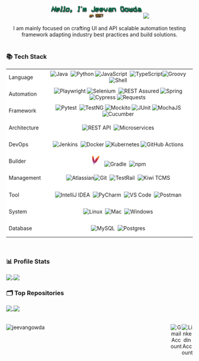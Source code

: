 <p align="center"><img width="50%" src="Hello-Im-Jeevan-Gowda.png"><img src=https://raw.githubusercontent.com/TheDudeThatCode/TheDudeThatCode/master/Assets/Developer.gif width="auto" height=100></p>

<div align='center'>
I am mainly focused on crafting UI and API scalable automation testing framework adapting industry best practices and build solutions.
</div>
</br>
<div>
<h3> 📚 Tech Stack </h3>
<table  align="center" style="background-color: #fff;">
<!--   <thead>
		<tr>
			<th colspan=2> Tech Stack <img width="auto" height="40" src='https://upload.wikimedia.org/wikipedia/commons/e/ef/Stack_Overflow_icon.svg' ></th>
		</tr>
	</thead> -->
	<tbody>
		<tr>
      <td>
				Language
			</td>
			<td style="text-align: center; height: 40px; background-color: #fff;">
				<img width="auto" height="50" title="Java" src='https://upload.wikimedia.org/wikipedia/en/3/30/Java_programming_language_logo.svg'/>&nbsp&nbsp;<img src="https://upload.wikimedia.org/wikipedia/commons/c/c3/Python-logo-notext.svg" title="Python" alt="Python" width="auto" height="40"/>&nbsp;<img src='https://upload.wikimedia.org/wikipedia/commons/6/6a/JavaScript-logo.png' title='JavaScript' height='40' width='auto' alt="JavaScript">&nbsp&nbsp;<img src='https://upload.wikimedia.org/wikipedia/commons/f/f5/Typescript.svg' title='TypeScript' height='40' width='auto' alt="TypeScript"><img src='https://upload.wikimedia.org/wikipedia/commons/3/36/Groovy-logo.svg' title='Groovy' height='40' width='auto' alt="Groovy"><img src='https://bashlogo.com/img/symbol/svg/full_colored_light.svg' title='Shell' height='40' width='auto' alt="Shell">
			</td>
		</tr>
    <tr>
      <td>
				Automation
			</td>
			<td style="text-align: center; height: 40px; background-color: #fff;">
				<img src="https://playwright.dev/img/playwright-logo.svg" title="Playwright" width='auto' height="40"/>
				<img src="https://avatars.githubusercontent.com/u/983927?s=200&v=4" title='Selenium' width='auto' height="40"/>&nbsp;
				<img src="https://avatars.githubusercontent.com/u/19369327?s=200&v=4" title="REST Assured" width='auto' height="40"/>
				<img src="https://upload.wikimedia.org/wikipedia/commons/7/79/Spring_Boot.svg" title="Spring" width='auto' height="40"/>
				<img src="https://avatars.githubusercontent.com/u/8908513?s=200&v=4" title="Cypress" width='auto' height="40"/>
				<img src="https://upload.wikimedia.org/wikipedia/commons/a/aa/Requests_Python_Logo.png" title="Requests" width='auto' height="40"/>&nbsp;
			</td>
		</tr>
    <tr>
      <td>
				Framework
			</td>
			<td style="text-align: center; height: 40px; background-color: #fff;">
				<img src="https://upload.wikimedia.org/wikipedia/commons/b/ba/Pytest_logo.svg" title='Pytest' alt="Pytest" width="auto" height="40"/>&nbsp;
				<img src="https://avatars.githubusercontent.com/u/12528662?s=200&v=4" title='TestNG' alt="TestNG" width="auto" height="40"/>
				<img src="https://raw.githubusercontent.com/mockito/mockito.github.io/master/img/logo%402x.png" title='Mockito' alt="Mockito" width="auto" height="40"/>
				<img src="https://avatars.githubusercontent.com/u/874086?s=200&v=4" title='JUnit' alt="JUnit" width="auto" height="40"/>
				<img src="https://upload.wikimedia.org/wikipedia/commons/d/de/Mocha_logo.svg" title='MochaJS' alt="MochaJS" width="auto" height="40"/>
				<img src="https://avatars.githubusercontent.com/u/320565?s=200&v=4" title='Cucumber' alt="Cucumber" width="auto" height="40"/>
			</td>
		</tr>
		<tr>
      <td>
				Architecture
			</td>
			<td style="text-align: center; height: 40px; background-color: #fff;">
				<img src="https://lh3.googleusercontent.com/-XvJzhz3pfH0/XjYG_xWkESI/AAAAAAAAJ9c/AYlgAtRknEU2W5fMcFhQoL6rmO8EBtIDQCK8BGAsYHg/s0/2020-02-01.png" title='REST API' alt="REST API" width="auto" height="40"/>&nbsp;
				<img src="https://datatron.com/wp-content/uploads/2021/10/hero-2-1.svg" title='Microservices' alt="Microservices" width="auto" height="40"/>
			</td>
		</tr>
    <tr>
      <td>
				DevOps
			</td>
			<td style="text-align: center; height: 40px; background-color: #fff;">
				<img src="https://www.jenkins.io/images/logos/jenkins/jenkins.png" title="Jenkins" width='auto' height="40"/>&nbsp&nbsp;<img src="https://www.docker.com/wp-content/uploads/2022/03/Moby-logo.png" title="Docker" width='auto' height="40"/>&nbsp;<img src="https://upload.wikimedia.org/wikipedia/commons/3/39/Kubernetes_logo_without_workmark.svg" title="Kubernetes" width='auto' height="40"/>&nbsp;<img src="https://avatars.githubusercontent.com/u/44036562?s=200&v=4" title="GitHub Actions" width='auto' height="40"/>
			</td>
		</tr>
    <tr>
      <td>
				Builder
			</td>
			<td style="text-align: center; height: 40px; background-color: #fff;">
				<img width="auto" height="30" src="https://github.com/vscode-icons/vscode-icons/blob/master/icons/file_type_maven.svg" title='Maven'/>&nbsp&nbsp;<img src="https://avatars.githubusercontent.com/u/124156?s=200&v=4" title='Gradle' width="auto" height="40"/>&nbsp&nbsp;<img src="https://upload.wikimedia.org/wikipedia/commons/d/db/Npm-logo.svg" title='npm' width="auto" height="30"/>
			</td>
		</tr>
<tr>
      <td>
				Management
			</td>
			<td style="text-align: center; height: 40px; background-color: #fff;">
				<img width="auto" height="40" src="https://logos-world.net/wp-content/uploads/2023/03/Atlassian-Logo.png" title='Atlassian'/><img src="https://upload.wikimedia.org/wikipedia/commons/3/3f/Git_icon.svg" title='Git' width="auto" height="40"/>&nbsp&nbsp;<img src="https://www.testrail.com/wp-content/uploads/2022/12/TestRail_Logo_Main_01.svg" title='TestRail' width="auto" height="30"/>&nbsp&nbsp;<img src="https://avatars.githubusercontent.com/u/31894430?s=200&v=4" title='Kiwi TCMS' width="auto" height="40"/>
			</td>
		</tr>
    <tr>
      <td>
				Tool
			</td>
			<td style="text-align: center; height: 40px; background-color: #fff;">
				<img width="auto" height="40" title='IntelliJ IDEA' src='https://upload.wikimedia.org/wikipedia/commons/9/9c/IntelliJ_IDEA_Icon.svg'/>&nbsp&nbsp;<img src="https://upload.wikimedia.org/wikipedia/commons/1/1d/PyCharm_Icon.svg" title='PyCharm' width="auto" height="40"/>&nbsp&nbsp;<img src="https://upload.wikimedia.org/wikipedia/commons/9/9a/Visual_Studio_Code_1.35_icon.svg" title='VS Code' width="auto" height="40"/>&nbsp&nbsp;<img src="https://avatars.githubusercontent.com/u/10251060?s=200&v=4" title='Postman' width="auto" height="40"/>
			</td>
		</tr>
 <tr>
      <td>
			System
			</td>
			<td style="text-align: center; height: 40px; background-color: #fff;">
				<img width="auto" height="40" title='Linux' src='https://upload.wikimedia.org/wikipedia/commons/3/35/Tux.svg'/>&nbsp&nbsp;<img src="https://upload.wikimedia.org/wikipedia/commons/8/84/Apple_Computer_Logo_rainbow.svg" title='Mac' width="auto" height="40"/>&nbsp&nbsp;<img src="https://upload.wikimedia.org/wikipedia/commons/5/5f/Windows_logo_-_2012.svg" title='Windows' width="auto" height="40"/>
			</td>
		</tr>
<tr>
      <td>
				Database
			</td>
			<td style="text-align: center; height: 40px; background-color: #fff;">
				<img width="auto" height="40" title='MySQL' src='https://upload.wikimedia.org/wikipedia/en/d/dd/MySQL_logo.svg'/>&nbsp&nbsp;<img src="https://upload.wikimedia.org/wikipedia/commons/2/29/Postgresql_elephant.svg" title='Postgres' width="auto" height="40"/>
			</td>
		</tr>
  </tbody>
</table>
</div>
<br>
<div>
<h3> 📊 Profile Stats </h3>
<a href="https://github.com/jeevan-p-gowda/github-readme-stats">
  <img align="center" src="https://github-readme-stats.vercel.app/api/top-langs/?username=jeevan-p-gowda&layout=compact&theme=codeSTACKr&hide=glsl,python" />
</a>
<a href="https://github.com/jeevan-p-gowda/github-readme-stats">
  <img align="center" src="https://github-readme-stats.vercel.app/api?username=jeevan-p-gowda&show_icons=true&theme=codeSTACKr&line_height=27" />
</a>
</div>
<div>
<h3> 🗂️ Top Repositories </h3>
<a href="https://github.com/jeevan-p-gowda/rest-assured-mastery">
  <img align="center" src="https://github-readme-stats.vercel.app/api/pin/?username=jeevan-p-gowda&repo=rest-assured-mastery&theme=codeSTACKr" />
</a>
<a href="https://github.com/jeevan-p-gowda/selenium-java-framework">
  <img align="center" src="https://github-readme-stats.vercel.app/api/pin/?username=jeevan-p-gowda&repo=selenium-java-framework&theme=codeSTACKr" />
</a>
</div>

<br>
<br>
<!--
<div align=center>
  <a href="https://www.linkedin.com/in/jeevan-p-48701b166/"><img align="right" src="https://cdn.worldvectorlogo.com/logos/linkedin-icon-2.svg" title="Linkedin" alt="Linkedin Account" width="30"/>
  <a href="https://www.instagram.com/_jeevan_gowda_/"><img align="right" src="https://upload.wikimedia.org/wikipedia/commons/9/95/Instagram_logo_2022.svg" title="Instagram" alt="Instagram Account" width="30"/>
  <a href="mailto:jeevanputtaswamy@gmail.com?subject=From your Github Profile"><img align="right" src="https://upload.wikimedia.org/wikipedia/commons/7/7e/Gmail_icon_%282020%29.svg" title="Gmail" alt="Gmail Account" width="30"/>
    <img align="left" src="https://komarev.com/ghpvc/?username=jeevangowda" alt="jeevangowda" /></a>
</div>
-->
<div style="text-align: center;">
  <a href="https://www.linkedin.com/in/jeevan-p-48701b166/">
    <img align="right" src="https://cdn.worldvectorlogo.com/logos/linkedin-icon-2.svg" title="Linkedin" alt="Linkedin Account" width="30"/>
  </a>
  <a href="mailto:jeevanputtaswamy@gmail.com?subject=From your Github Profile">
    <img align="right" src="https://upload.wikimedia.org/wikipedia/commons/7/7e/Gmail_icon_%282020%29.svg" title="Gmail" alt="Gmail Account" width="30"/>
  </a>
<!--   <div style="clear: both;"></div> -->
  <img align="left" src="https://komarev.com/ghpvc/?username=jeevangowda" alt="jeevangowda" />
</div>

